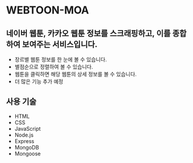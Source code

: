 # WEBTOON-MOA

## 네이버 웹툰, 카카오 웹툰 정보를 스크래핑하고, 이를 종합하여 보여주는 서비스입니다.
- 장르별 웹툰 정보를 한 눈에 볼 수 있습니다.
- 별점순으로 정렬하여 볼 수 있습니다.
- 웹툰을 클릭하면 해당 웹툰의 상세 정보를 볼 수 있습니다.
- 더 많은 기능 추가 예정

## 사용 기술
- HTML
- CSS
- JavaScript
- Node.js
- Express
- MongoDB
- Mongoose